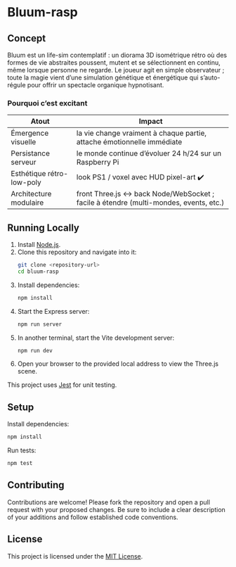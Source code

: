 # Bluum-rasp

## Concept

Bluum est un life-sim contemplatif : un diorama 3D isométrique rétro où des formes de vie abstraites poussent, mutent et se sélectionnent en continu, même lorsque personne ne regarde. Le joueur agit en simple observateur ; toute la magie vient d’une simulation génétique et énergétique qui s’auto-régule pour offrir un spectacle organique hypnotisant.

### Pourquoi c’est excitant

| Atout | Impact |
| ----- | ------ |
| Émergence visuelle | la vie change vraiment à chaque partie, attache émotionnelle immédiate |
| Persistance serveur | le monde continue d’évoluer 24 h/24 sur un Raspberry Pi |
| Esthétique rétro-low-poly | look PS1 / voxel avec HUD pixel-art ✔️ |
| Architecture modulaire | front Three.js ↔ back Node/WebSocket ; facile à étendre (multi-mondes, events, etc.) |

## Running Locally
1. Install [Node.js](https://nodejs.org/).
2. Clone this repository and navigate into it:
   ```bash
   git clone <repository-url>
   cd bluum-rasp
   ```
3. Install dependencies:
   ```bash
   npm install
   ```
4. Start the Express server:
   ```bash
   npm run server
   ```
5. In another terminal, start the Vite development server:
   ```bash
   npm run dev
   ```
6. Open your browser to the provided local address to view the Three.js scene.

This project uses [Jest](https://jestjs.io/) for unit testing.

## Setup

Install dependencies:

```bash
npm install
```

Run tests:

```bash
npm test
```


## Contributing
Contributions are welcome! Please fork the repository and open a pull request with your proposed changes. Be sure to include a clear description of your additions and follow established code conventions.

## License

This project is licensed under the [MIT License](LICENSE).
